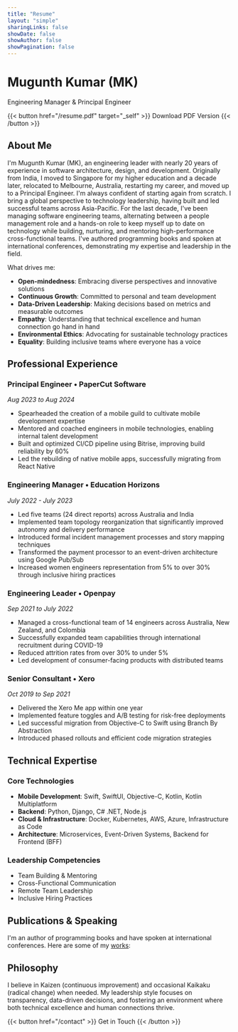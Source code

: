 ```yaml
---
title: "Resume"
layout: "simple"
sharingLinks: false
showDate: false
showAuthor: false
showPagination: false
---
```


# Mugunth Kumar (MK)
Engineering Manager & Principal Engineer

{{< button href="/resume.pdf" target="_self" >}}
Download PDF Version
{{< /button >}}

## About Me

I'm Mugunth Kumar (MK), an engineering leader with nearly 20 years of experience in software architecture, design, and development. Originally from India, I moved to Singapore for my higher education and a decade later, relocated to Melbourne, Australia, restarting my career, and moved up to a Principal Engineer. I'm always confident of starting again from scratch. I bring a global perspective to technology leadership, having built and led successful teams across Asia-Pacific. For the last decade, I've been managing software engineering teams, alternating between a people management role and a hands-on role to keep myself up to date on technology while building, nurturing, and mentoring high-performance cross-functional teams. I've authored programming books and spoken at international conferences, demonstrating my expertise and leadership in the field.


What drives me:
- **Open-mindedness**: Embracing diverse perspectives and innovative solutions
- **Continuous Growth**: Committed to personal and team development
- **Data-Driven Leadership**: Making decisions based on metrics and measurable outcomes
- **Empathy**: Understanding that technical excellence and human connection go hand in hand
- **Environmental Ethics**: Advocating for sustainable technology practices
- **Equality**: Building inclusive teams where everyone has a voice

## Professional Experience

### Principal Engineer • PaperCut Software
*Aug 2023 to Aug 2024*

- Spearheaded the creation of a mobile guild to cultivate mobile development expertise
- Mentored and coached engineers in mobile technologies, enabling internal talent development
- Built and optimized CI/CD pipeline using Bitrise, improving build reliability by 60%
- Led the rebuilding of native mobile apps, successfully migrating from React Native

### Engineering Manager • Education Horizons
*July 2022 - July 2023*

- Led five teams (24 direct reports) across Australia and India
- Implemented team topology reorganization that significantly improved autonomy and delivery performance
- Introduced formal incident management processes and story mapping techniques
- Transformed the payment processor to an event-driven architecture using Google Pub/Sub
- Increased women engineers representation from 5% to over 30% through inclusive hiring practices

### Engineering Leader • Openpay
*Sep 2021 to July 2022*

- Managed a cross-functional team of 14 engineers across Australia, New Zealand, and Colombia
- Successfully expanded team capabilities through international recruitment during COVID-19
- Reduced attrition rates from over 30% to under 5%
- Led development of consumer-facing products with distributed teams

### Senior Consultant • Xero
*Oct 2019 to Sep 2021*

- Delivered the Xero Me app within one year
- Implemented feature toggles and A/B testing for risk-free deployments
- Led successful migration from Objective-C to Swift using Branch By Abstraction
- Introduced phased rollouts and efficient code migration strategies

## Technical Expertise

### Core Technologies
- **Mobile Development**: Swift, SwiftUI, Objective-C, Kotlin, Kotlin Multiplatform
- **Backend**: Python, Django, C# .NET, Node.js
- **Cloud & Infrastructure**: Docker, Kubernetes, AWS, Azure, Infrastructure as Code
- **Architecture**: Microservices, Event-Driven Systems, Backend for Frontend (BFF)

### Leadership Competencies
- Team Building & Mentoring
- Cross-Functional Communication
- Remote Team Leadership
- Inclusive Hiring Practices

## Publications & Speaking
I'm an author of programming books and have spoken at international conferences. Here are some of my [works](/publications):

## Philosophy
I believe in Kaizen (continuous improvement) and occasional Kaikaku (radical change) when needed. My leadership style focuses on transparency, data-driven decisions, and fostering an environment where both technical excellence and human connections thrive.

{{< button href="/contact" >}}
Get in Touch
{{< /button >}}
